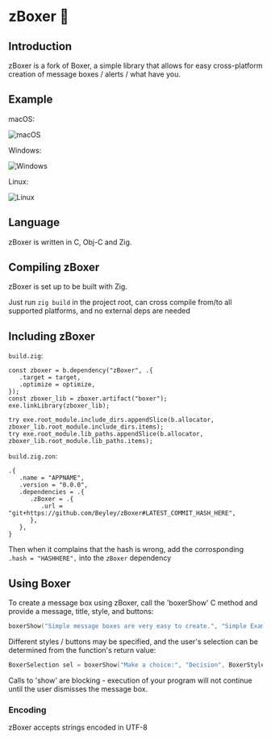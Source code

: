 # zBoxer 🥊

## Introduction

zBoxer is a fork of Boxer, a simple library that allows for easy cross-platform creation of message boxes / alerts / what have you.

## Example

macOS:

![macOS](https://user-images.githubusercontent.com/1409522/213894782-72c37b24-bdb3-4b29-a847-cbff7748b1fe.png)

Windows:

![Windows](https://user-images.githubusercontent.com/1409522/213894790-55cf2be8-bcc0-4867-95e0-7741993f07eb.png)

Linux:

![Linux](https://user-images.githubusercontent.com/1409522/213894798-1bb1c279-5190-4108-b49c-08a28c7dfc29.png)

## Language

zBoxer is written in C, Obj-C and Zig.

## Compiling zBoxer

zBoxer is set up to be built with Zig.

Just run `zig build` in the project root, can cross compile from/to all supported platforms, and no external deps are needed

## Including zBoxer

`build.zig`:

```zig
const zboxer = b.dependency("zBoxer", .{
   .target = target,
   .optimize = optimize,
});
const zboxer_lib = zboxer.artifact("boxer");
exe.linkLibrary(zboxer_lib);

try exe.root_module.include_dirs.appendSlice(b.allocator, zboxer_lib.root_module.include_dirs.items);
try exe.root_module.lib_paths.appendSlice(b.allocator, zboxer_lib.root_module.lib_paths.items);
```

`build.zig.zon`:

```zig
.{
   .name = "APPNAME",
   .version = "0.0.0",
   .dependencies = .{
      .zBoxer = .{
         .url = "git+https://github.com/Beyley/zBoxer#LATEST_COMMIT_HASH_HERE",
      },
   },
}
```

Then when it complains that the hash is wrong, add the corrosponding `.hash = "HASHHERE",` into the `zBoxer` dependency

## Using Boxer

To create a message box using zBoxer, call the 'boxerShow' C method and provide a message, title, style, and buttons:

```c
boxerShow("Simple message boxes are very easy to create.", "Simple Example", kBoxerDefaultStyle, kBoxerDefaultButtons);
```

Different styles / buttons may be specified, and the user's selection can be determined from the function's return value:

```c
BoxerSelection sel = boxerShow("Make a choice:", "Decision", BoxerStyleWarning, BoxerButtonsYesNo);
```

Calls to 'show' are blocking - execution of your program will not continue until the user dismisses the message box.

### Encoding

zBoxer accepts strings encoded in UTF-8
